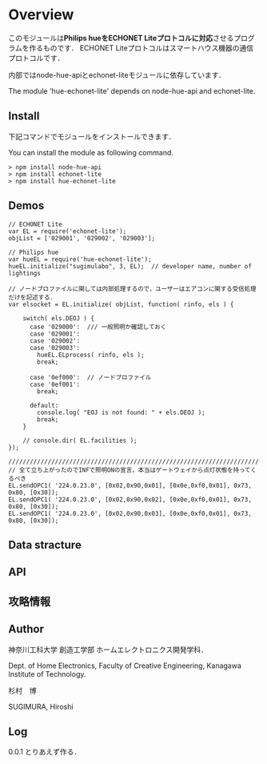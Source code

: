 # Overview

このモジュールは**Philips hueをECHONET Liteプロトコルに対応**させるプログラムを作るものです．
ECHONET Liteプロトコルはスマートハウス機器の通信プロトコルです．



内部ではnode-hue-apiとechonet-liteモジュールに依存しています．

The module 'hue-echonet-lite' depends on node-hue-api and echonet-lite.


## Install

下記コマンドでモジュールをインストールできます．

You can install the module as following command.

    > npm install node-hue-api
    > npm install echonet-lite
    > npm install hue-echonet-lite



## Demos



    // ECHONET Lite
    var EL = require('echonet-lite');
    objList = ['029001', '029002', '029003'];

    // Philips hue
    var hueEL = require('hue-echonet-lite');
    hueEL.initialize("sugimulabo", 3, EL);  // developer name, number of lightings

    // ノードプロファイルに関しては内部処理するので，ユーザーはエアコンに関する受信処理だけを記述する．
    var elsocket = EL.initialize( objList, function( rinfo, els ) {

    	switch( els.DEOJ ) {
    	  case '029000':  /// 一般照明か確認しておく
    	  case '029001':
    	  case '029002':
    	  case '029003':
    		hueEL.ELprocess( rinfo, els );
    		break;

    	  case '0ef000':  // ノードプロファイル
    	  case '0ef001':
    		break;

    	  default:
    		console.log( "EOJ is not found: " + els.DEOJ );
    		break;
    	}

    	// console.dir( EL.facilities );
    });

    //////////////////////////////////////////////////////////////////////
    // 全て立ち上がったのでINFで照明ONの宣言，本当はゲートウェイから点灯状態を持ってくるべき
    EL.sendOPC1( '224.0.23.0', [0x02,0x90,0x01], [0x0e,0xf0,0x01], 0x73, 0x80, [0x30]);
    EL.sendOPC1( '224.0.23.0', [0x02,0x90,0x02], [0x0e,0xf0,0x01], 0x73, 0x80, [0x30]);
    EL.sendOPC1( '224.0.23.0', [0x02,0x90,0x03], [0x0e,0xf0,0x01], 0x73, 0x80, [0x30]);





## Data stracture



## API



## 攻略情報



## Author

神奈川工科大学  創造工学部  ホームエレクトロニクス開発学科．

Dept. of Home Electronics, Faculty of Creative Engineering, Kanagawa Institute of Technology.


杉村　博

SUGIMURA, Hiroshi



## Log


0.0.1 とりあえず作る．


